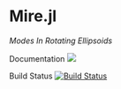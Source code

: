 # Mire.jl

*Modes In Rotating Ellipsoids*

Documentation
[![](https://img.shields.io/badge/docs-dev-blue.svg)](https://fgerick.github.io/Mire.jl/dev)

Build Status
[![Build Status](https://travis-ci.com/fgerick/Mire.jl.svg?token=NJNkFC9qALxxCxMBhjwi&branch=master)](https://travis-ci.com/fgerick/Mire.jl)
